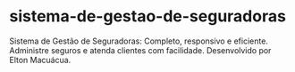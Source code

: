 # sistema-de-gestao-de-seguradoras
Sistema de Gestão de Seguradoras: Completo, responsivo e eficiente. Administre seguros e atenda clientes com facilidade. Desenvolvido por Elton Macuácua.
